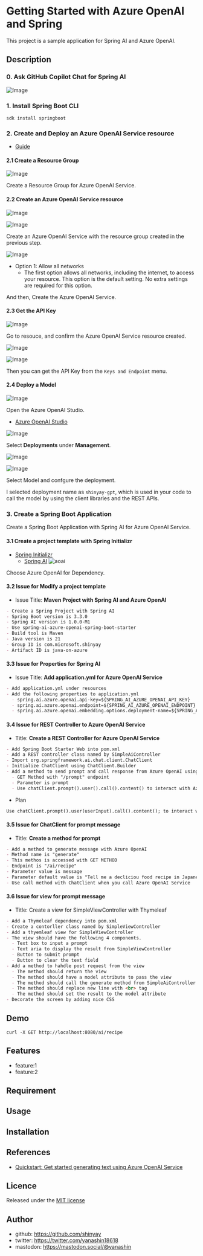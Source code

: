 # Getting Started with Azure OpenAI and Spring

This project is a sample application for Spring AI and Azure OpenAI.

## Description

### 0. Ask GitHub Copilot Chat for Spring AI

![Image](https://github.com/shinyay/getting-started-with-azure-openai/assets/3072734/27d56084-53a5-4a10-9b2a-528e07badd5a)

### 1. Install Spring Boot CLI

```shell
sdk install springboot
```

### 2. Create and Deploy an Azure OpenAI Service resource

- [Guide](https://learn.microsoft.com/en-us/azure/ai-services/openai/how-to/create-resource?pivots=web-portal)

#### 2.1 Create a Resource Group

![Image](https://github.com/shinyay/getting-started-with-azure-openai/assets/3072734/c95032c6-fe74-4e8c-8bad-373b0bc8179e)

Create a Resource Group for Azure OpenAI Service.

#### 2.2 Create an Azure OpenAI Service resource

![Image](https://github.com/shinyay/getting-started-with-azure-openai/assets/3072734/1d4a5378-c44f-4f56-869b-13bf7aebfa62)

![Image](https://github.com/shinyay/getting-started-with-azure-openai/assets/3072734/595856c6-effb-4db5-ad41-21105f249cf7)

Create an Azure OpenAI Service with the resource group created in the previous step.

![Image](https://github.com/shinyay/getting-started-with-azure-openai/assets/3072734/fa5e844d-d652-4b37-9bee-ca747f98f586)

- Option 1: Allow all networks
  - The first option allows all networks, including the internet, to access your resource. This option is the default setting. No extra settings are required for this option.

And then, Create the Azure OpenAI Service.

#### 2.3 Get the API Key

![Image](https://github.com/shinyay/getting-started-with-azure-openai/assets/3072734/d0a73fea-3ede-4923-8314-852be2884374)

Go to resouce, and confirm the Azure OpenAI Service resource created.

![Image](https://github.com/shinyay/getting-started-with-azure-openai/assets/3072734/6f641711-2960-48d2-bf8c-a9ca682c4e60)

![Image](https://github.com/shinyay/getting-started-with-azure-openai/assets/3072734/1c5098a3-f441-4e49-b2f4-c50e90ada803)


Then you can get the API Key from the `Keys and Endpoint` menu.


#### 2.4 Deploy a Model

![Image](https://github.com/shinyay/getting-started-with-azure-openai/assets/3072734/0569602a-99ff-44dc-b461-b06ce7c7dda9)

Open the Azure OpenAI Studio.
- [Azure OpenAI Studio](https://oai.azure.com/portal)

![Image](https://github.com/shinyay/getting-started-with-azure-openai/assets/3072734/15981cdd-3208-4789-bb7f-fd30abd59f84)

Select **Deployments** under **Management**.


![Image](https://github.com/shinyay/getting-started-with-azure-openai/assets/3072734/fca4cd92-37b4-4ecf-a8c5-664eb2f4e1b1)

![Image](https://github.com/shinyay/getting-started-with-azure-openai/assets/3072734/8ec932ee-af8f-494a-826c-2bd659c554ad)

Select Model and confgure the deployment.

I selected deployment name as `shinyay-gpt`, which is used in your code to call the model by using the client libraries and the REST APIs.

### 3. Create a Spring Boot Application

Create a Spring Boot Application with Spring AI for Azure OpenAI Service.

#### 3.1 Create a project template with Spring Initializr

- [Spring Initializr](https://start.spring.io/)
  - [Spring AI](https://start.spring.io/#!type=maven-project&language=java&platformVersion=3.2.6&packaging=jar&jvmVersion=21&groupId=com.microsoft.shinyay&artifactId=java-on-azure&name=java-on-azure&description=Demo%20project%20for%20Spring%20AI&packageName=com.microsoft.shinyay.ai&dependencies=spring-ai-azure-openai)
![aoai](https://github.com/shinyay/getting-started-with-azure-openai/assets/3072734/f19ea71b-1fc0-4b86-8404-ff451d33127c)

Choose Azure OpenAI for Dependency.

#### 3.2 Issue for Modify a project template

- Issue Title: **Maven Project with Spring AI and Azure OpenAI**

```markdown
- Create a Spring Project with Spring AI
- Spring Boot version is 3.3.0
- Spring AI version is 1.0.0-M1
- Use spring-ai-azure-openai-spring-boot-starter
- Build tool is Maven
- Java version is 21
- Group ID is com.microsoft.shinyay
- Artifact ID is java-on-azure
```

#### 3.3 Issue for Properties for Spring AI

- Issue Title: **Add application.yml for Azure OpenAI Service**

```markdown
- Add application.yml under resources
- Add the following properties to application.yml
  - spring.ai.azure.openai.api-key=${SPRING_AI_AZURE_OPENAI_API_KEY}
  - spring.ai.azure.openai.endpoint=${SPRING_AI_AZURE_OPENAI_ENDPOINT}
  - spring.ai.azure.openai.embedding.options.deployment-name=${SPRING_AI_AZURE_OPENAI_EMBEDDING_OPTIONS_DEPLOYMENT_NAME}
```

#### 3.4 Issue for REST Controller to Azure OpenAI Service

- Title: **Create a REST Controller for Azure OpenAI Service**

```markdown
- Add Spring Boot Starter Web into pom.xml
- Add a REST controller class named by SimpleAiController
- Import org.springframework.ai.chat.client.ChatClient
- Initialize ChatClient using ChatClient.Builder
- Add a method to send prompt and call response from Azure OpenAI using ChatClient
  - GET Method with "/prompt" endpoint
  - Parameter is prompt
  - Use chatClient.prompt().user().call().content() to interact with Azure OpenAI
```

- Plan

```markdown
Use chatClient.prompt().user(userInput).call().content(); to interact with Azure OpenAI.
```

#### 3.5 Issue for ChatClient for prompt message

- Title: **Create a method for prompt**

```markdown
- Add a method to generate message with Azure OpenAI
- Method name is "generate"
- This methos is accessed with GET METHOD
- Endpoint is "/ai/recipe"
- Parameter value is message
- Parameter default value is "Tell me a decliciou food recipe in Japanese"
- Use call method with ChatClient when you call Azure OpenAI Service
```

#### 3.6 Issue for view for prompt message

- Title: Create a view for SimpleViewController with Thymeleaf

```markdown
- Add a Thymeleaf dependency into pom.xml
- Create a contorller class named by SimpleViewController
- Add a thyemleaf view for SimpleViewController
- The view should have the following 4 components.
  - Text box to input a prompt
  - Text aria to display the result from SimpleViewController
  - Button to submit prompt
  - Button to clear the text field
- Add a method to hahdle post request from the view
  - The method should return the view
  - The method should have a model attribute to pass the view
  - The method should call the generate method from SimpleAiController
  - The method should replace new line with <br> tag
  - The method should set the result to the model attribute
- Decorate the screen by adding nice CSS
```

## Demo

```shell
curl -X GET http://localhost:8080/ai/recipe
```

## Features

- feature:1
- feature:2

## Requirement

## Usage

## Installation

## References

- [Quickstart: Get started generating text using Azure OpenAI Service](https://learn.microsoft.com/en-us/azure/ai-services/openai/quickstart?pivots=programming-language-spring&tabs=command-line%2Cpython-new)

## Licence

Released under the [MIT license](https://gist.githubusercontent.com/shinyay/56e54ee4c0e22db8211e05e70a63247e/raw/f3ac65a05ed8c8ea70b653875ccac0c6dbc10ba1/LICENSE)

## Author

- github: <https://github.com/shinyay>
- twitter: <https://twitter.com/yanashin18618>
- mastodon: <https://mastodon.social/@yanashin>
